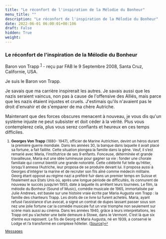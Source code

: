 ```yaml
---
title: "Le réconfort de l'inspiration de la Mélodie du Bonheur"
menu_title: ""
description: "Le réconfort de l'inspiration de la Mélodie du Bonheur"
date: 2022-06-01 06:00:01+00:106
draft: False
hidden: True
weight:
---
```

### Le réconfort de l'inspiration de la Mélodie du Bonheur

Baron von Trapp <sup id="a1">[1](#f1)</sup> - reçu par FAB le 9 Septembre 2008, Santa Cruz, Californie, USA.

Je suis le Baron von Trapp.

Je savais que ma carrière inspirerait les autres. Je savais aussi que les nazis seraient vaincus, non pas à cause de l'offensive des Alliés, mais parce que les nazis étaient injustes et cruels. J'estimais qu'ils n'avaient pas le droit d'envahir et de s'emparer de ma chère Autriche.

Maintenant que des forces obscures menacent à nouveau, je vous dis qu'un système injuste ne peut subsister et doit céder à la vérité. Plus vous contemplerez cela, plus vous serez confiants et heureux en ces temps difficiles.
<small>

1. <large id="f1"> **Georges Von Trapp** (1880- 1947), officier de Marine Autrichien, devint un héros durant la première guerre mondiale. Dans les années 30, la banque dans laquelle il avait placé sa fortune, a fait faillite. Cette situation plongea la famille dans la gêne. Veuf, il s’est remarié avec Maria, l’institutrice de ses 9 enfants. Fonceuse, déterminée et grande travailleuse, Maria eut une idée lumineuse pour gagner sa vie : fonder une chorale familiale qui connut bientôt une grande notoriété. Cette célébrité fut telle qu’Hitler, lorsqu’il annexa l’Autriche, leur proposa de se produire devant lui. Il proposa aussi à Georges d’intégrer la marine et de recruter son fils aîné comme médecin militaire. Georg étant opposé au régime nazi a préféré fuir dans un premier temps en Suisse et finalement aux Etats Unis où, après une longue période de difficultés, ils connurent de nouveau le succès jusqu’en 1955, date à laquelle ils arrêtent leurs tournées.  Le film, la mélodie du Bonheur (Sound of Music), comédie musicale de 1965, immortalisée par Julie Andrews, est basée sur une histoire vraie écrite par Maria Augusta von Trapp : la famille des chanteurs Trapp. Les droits de ce livre lui furent achetés. Maria, ayant refusé l’assistance d’un avocat, a signé un contrat de dupes lassant passer sous son nez une jolie fortune car la comédie musicale fut un vrai triomphe non seulement sur scène mais aussi au cinéma. Dans les années 1940, grâce à leurs interprétations, les Trapp ont pu s’acheter une belle demeure à Stowe, dans le Vermont. C’est là que six d’entre eux reposent. Le fils de Georg et Maria Augusta, né en 1939, a conservé le Lodge et l’a transformé en complexe hôtelier. ([Source](https://www.tombes-sepultures.com/crbst_429.html))[↩](#a1)

[Messages](/fr-contemporary-messages/fr-contemporary-messages-by-date-order/fr-contemporary-messages-2008)
